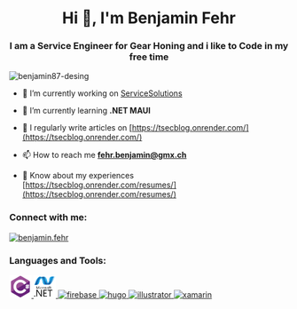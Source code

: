 <h1 align="center">Hi 👋, I'm Benjamin Fehr</h1>

<h3 align="center">I am a Service Engineer for Gear Honing and i like to Code in my free time</h3>

<p align="left"> <img src="https://komarev.com/ghpvc/?username=benjamin87-desing&label=Profile%20views&color=0e75b6&style=flat" alt="benjamin87-desing" /> </p>

- 🔭 I’m currently working on [ServiceSolutions](https://github.com/benjamin87-design/ServiceSolutions)

- 🌱 I’m currently learning **.NET MAUI**

- 📝 I regularly write articles on [https://tsecblog.onrender.com/](https://tsecblog.onrender.com/)

- 📫 How to reach me **fehr.benjamin@gmx.ch**

- 📄 Know about my experiences [https://tsecblog.onrender.com/resumes/](https://tsecblog.onrender.com/resumes/)

<h3 align="left">Connect with me:</h3>
<p align="left">
<a href="https://stackoverflow.com/users/benjamin.fehr" target="blank"><img align="center" src="https://raw.githubusercontent.com/rahuldkjain/github-profile-readme-generator/master/src/images/icons/Social/stack-overflow.svg" alt="benjamin.fehr" height="30" width="40" /></a>
</p>

<h3 align="left">Languages and Tools:</h3>
<p align="left"> <a href="https://www.w3schools.com/cs/" target="_blank" rel="noreferrer"> <img src="https://raw.githubusercontent.com/devicons/devicon/master/icons/csharp/csharp-original.svg" alt="csharp" width="40" height="40"/> </a> <a href="https://dotnet.microsoft.com/" target="_blank" rel="noreferrer"> <img src="https://raw.githubusercontent.com/devicons/devicon/master/icons/dot-net/dot-net-original-wordmark.svg" alt="dotnet" width="40" height="40"/> </a> <a href="https://firebase.google.com/" target="_blank" rel="noreferrer"> <img src="https://www.vectorlogo.zone/logos/firebase/firebase-icon.svg" alt="firebase" width="40" height="40"/> </a> <a href="https://gohugo.io/" target="_blank" rel="noreferrer"> <img src="https://api.iconify.design/logos-hugo.svg" alt="hugo" width="40" height="40"/> </a> <a href="https://www.adobe.com/in/products/illustrator.html" target="_blank" rel="noreferrer"> <img src="https://www.vectorlogo.zone/logos/adobe_illustrator/adobe_illustrator-icon.svg" alt="illustrator" width="40" height="40"/> </a> <a href="https://dotnet.microsoft.com/apps/xamarin" target="_blank" rel="noreferrer"> <img src="https://raw.githubusercontent.com/detain/svg-logos/780f25886640cef088af994181646db2f6b1a3f8/svg/xamarin.svg" alt="xamarin" width="40" height="40"/> </a> </p>
